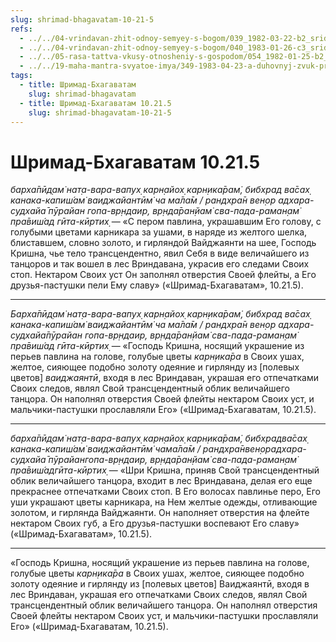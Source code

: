 ```yaml
---
slug: shrimad-bhagavatam-10-21-5
refs:
  - ../../04-vrindavan-zhit-odnoy-semyey-s-bogom/039_1982-03-22-b2_sridharmj_soznanie_krishny_vo_vrindavane_znachit_zhit_s_bogom_odnoj_semej.md
  - ../../04-vrindavan-zhit-odnoy-semyey-s-bogom/040_1983-01-26-c3_sridharmj_charuyuwaya_krasota_krishny_vo_vrindavane.md
  - ../../05-rasa-tattva-vkusy-otnosheniy-s-gospodom/054_1982-01-25-b2_sridharmj_fleyta_krishny_proyavlyayet_sebya_v_raznyh_rasah.md
  - ../../19-maha-mantra-svyatoe-imya/349-1983-04-23-a-duhovnyj-zvuk-privedet-na-zemlyu-lyubvi.md
tags:
  - title: Шримад-Бхагаватам
    slug: shrimad-bhagavatam
  - title: Шримад-Бхагаватам 10.21.5
    slug: shrimad-bhagavatam-10-21-5
---
```


# Шримад-Бхагаватам 10.21.5

*барха̄пӣд̣ам̇ нат̣а-вара-вапух̣ карн̣айох̣ карн̣ика̄рам̇, бибхрад ва̄сах̣ канака-капиш́ам̇ ваиджайантӣм̇ ча ма̄ла̄м / рандхра̄н вен̣ор адхара-судхайа̄ пӯрайан гопа-вр̣ндаир, вр̣нда̄ран̣йам̇ сва-пада-раман̣ам̇ пра̄виш́ад гӣта-кӣртих̣* — «С пером павлина, украшавшим Его голову, с голубыми цветами карникара за ушами, в наряде из желтого шелка, блиставшем, словно золото, и гирляндой Вайджаянти на шее, Господь Кришна, чье тело трансцендентно, явил Себя в виде величайшего из танцоров и так вошел в лес Вриндавана, украсив его следами Своих стоп. Нектаром Своих уст Он заполнял отверстия Своей флейты, а Его друзья-пастушки пели Ему славу» («Шримад-Бхагаватам», 10.21.5).

---

*Барха̄пӣд̣ам̇ нат̣а-вара-вапух̣ карн̣айох̣ карн̣ика̄рам̇, бибхрад ва̄сах̣ канака-капиш́ам̇ ваиджайантӣм̇ ча ма̄ла̄м / рандхра̄н вен̣ор адхара-судхайа̄пӯрайан гопа-вр̣ндаир, вр̣нда̄ран̣йам̇ сва-пада-раман̣ам̇ пра̄виш́ад гӣта-кӣртих̣* — «Господь Кришна, носящий украшение из перьев павлина на голове, голубые цветы *карн̣ика̄ра* в Своих ушах, желтое, сияющее подобно золоту одеяние и гирлянду из [полевых цветов] *ваиджаянтӣ*, входя в лес Вриндаван, украшая его отпечатками Своих следов, являл Свой трансцендентный облик величайшего танцора. Он наполнял отверстия Своей флейты нектаром Своих уст, и мальчики-пастушки прославляли Его» («Шримад-Бхагаватам, 10.21.5).

---

*барха̄пӣд̣ам̇ нат̣а-вара-вапух̣ карн̣айох̣ карн̣ика̄рам̇, бибхрадва̄сах̣ канака-капиш́ам̇ ваиджайантӣм̇ чама̄ла̄м / рандхра̄нвен̣орадхара-судхайа̄ пӯрайангопа-вр̣ндаир, вр̣нда̄ран̣йам̇ сва-пада-раман̣ам̇ пра̄виш́адгӣта-кӣртих̣* — «Шри Кришна, приняв Свой трансцендентный облик величайшего танцора, входит в лес Вриндавана, делая его еще прекраснее отпечатками Своих стоп. В Его волосах павлинье перо, Его уши украшают цветы карникара, на Нем желтые одежды, отливающие золотом, и гирлянда Вайджаянти. Он наполняет отверстия на флейте нектаром Своих губ, а Его друзья-пастушки воспевают Его славу» («Шримад-Бхагаватам», 10.21.5).

---

«Господь Кришна, носящий украшение из перьев павлина на голове, голубые цветы *карн̣ика̄ра* в Своих ушах, желтое, сияющее подобно золоту одеяние и гирлянду из [полевых цветов] Ваиджаянтӣ, входя в лес Вриндаван, украшая его отпечатками Своих следов, являл Свой трансцендентный облик величайшего танцора. Он наполнял отверстия Своей флейты нектаром Своих уст, и мальчики-пастушки прославляли Его» («Шримад-Бхагаватам, 10.21.5).
